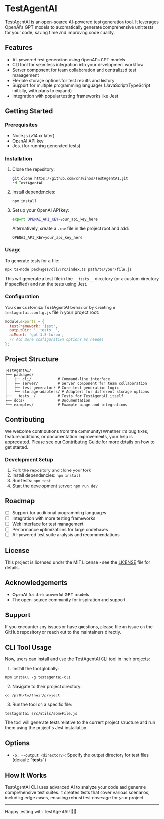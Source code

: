 # TestAgentAI

TestAgentAI is an open-source AI-powered test generation tool. It leverages OpenAI's GPT models to automatically generate comprehensive unit tests for your code, saving time and improving code quality.

## Features

- AI-powered test generation using OpenAI's GPT models
- CLI tool for seamless integration into your development workflow
- Server component for team collaboration and centralized test management
- Flexible storage options for test results and history
- Support for multiple programming languages (JavaScript/TypeScript initially, with plans to expand)
- Integration with popular testing frameworks like Jest

## Getting Started

### Prerequisites

- Node.js (v14 or later)
- OpenAI API key
- Jest (for running generated tests)

### Installation

1. Clone the repository:
   ```bash
   git clone https://github.com/cravinos/TestAgentAI.git
   cd TestAgentAI
   ```

2. Install dependencies:
   ```bash
   npm install
   ```

3. Set up your OpenAI API key:
   ```bash
   export OPENAI_API_KEY=your_api_key_here
   ```

   Alternatively, create a `.env` file in the project root and add:
   ```
   OPENAI_API_KEY=your_api_key_here
   ```

### Usage

To generate tests for a file:

```bash
npx ts-node packages/cli/src/index.ts path/to/your/file.js
```

This will generate a test file in the `__tests__` directory (or a custom directory if specified) and run the tests using Jest.

### Configuration

You can customize TestAgentAI behavior by creating a `testagentai.config.js` file in your project root:

```javascript
module.exports = {
  testFramework: 'jest',
  outputDir: '__tests__',
  aiModel: 'gpt-3.5-turbo',
  // Add more configuration options as needed
};
```

## Project Structure

```
TestAgentAI/
├── packages/
│   ├── cli/            # Command-line interface
│   ├── server/         # Server component for team collaboration
│   ├── test-generator/ # Core test generation logic
│   └── storage-adapters/ # Adapters for different storage options
├── __tests__/          # Tests for TestAgentAI itself
├── docs/               # Documentation
└── examples/           # Example usage and integrations
```

## Contributing

We welcome contributions from the community! Whether it's bug fixes, feature additions, or documentation improvements, your help is appreciated. Please see our [Contributing Guide](CONTRIBUTING.md) for more details on how to get started.

### Development Setup

1. Fork the repository and clone your fork
2. Install dependencies: `npm install`
3. Run tests: `npm test`
4. Start the development server: `npm run dev`

## Roadmap

- [ ] Support for additional programming languages
- [ ] Integration with more testing frameworks
- [ ] Web interface for test management
- [ ] Performance optimizations for large codebases
- [ ] AI-powered test suite analysis and recommendations

## License

This project is licensed under the MIT License - see the [LICENSE](LICENSE) file for details.

## Acknowledgements

- OpenAI for their powerful GPT models
- The open-source community for inspiration and support

## Support

If you encounter any issues or have questions, please file an issue on the GitHub repository or reach out to the maintainers directly.

## CLI Tool Usage

Now, users can install and use the TestAgentAI CLI tool in their projects:

1. Install the tool globally:

```shellscript
npm install -g testagentai-cli
```

2. Navigate to their project directory:

```shellscript
cd /path/to/their/project
```

3. Run the tool on a specific file:

```shellscript
testagentai src/utils/someFile.js
```

The tool will generate tests relative to the current project structure and run them using the project's Jest installation.

## Options

- `-o, --output <directory>`: Specify the output directory for test files (default: "__tests__")


## How It Works

TestAgentAI CLI uses advanced AI to analyze your code and generate comprehensive test suites. It creates tests that cover various scenarios, including edge cases, ensuring robust test coverage for your project.

---

Happy testing with TestAgentAI! 🚀🤖
